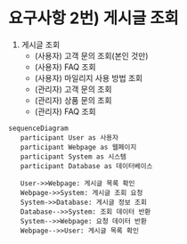 # 요구사항 2번) 게시글 조회

1. 게시글 조회
    - (사용자) 고객 문의 조회(본인 것만)
    - (사용자) FAQ 조회
    - (사용자) 마일리지 사용 방법 조회
    - (관리자) 고객 문의 조회
    - (관리자) 상품 문의 조회
    - (관리자) FAQ 조회

```mermaid
sequenceDiagram
   participant User as 사용자
   participant Webpage as 웹페이지
   participant System as 시스템
   participant Database as 데이터베이스

   User->>Webpage: 게시글 목록 확인
   Webpage->>System: 게시글 조회 요청
   System->>Database: 게시글 정보 조회
   Database-->>System: 조회 데이터 반환
   System-->>Webpage: 요청 데이터 반환
   Webpage-->>User: 게시글 목록 확인
```